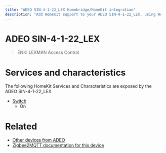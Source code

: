 ```yaml
---
title: "ADEO SIN-4-1-22_LEX Homebridge/HomeKit integration"
description: "Add HomeKit support to your ADEO SIN-4-1-22_LEX, using Homebridge, Zigbee2MQTT and homebridge-z2m."
---
```

<!---
This file has been GENERATED using src/docgen/docgen.ts
DO NOT EDIT THIS FILE MANUALLY!
-->
# ADEO SIN-4-1-22_LEX
> ENKI LEXMAN Access Control


# Services and characteristics
The following HomeKit Services and Characteristics are exposed by
the ADEO SIN-4-1-22_LEX

* [Switch](../../switch.md)
  * On


# Related
* [Other devices from ADEO](../index.md#adeo)
* [Zigbee2MQTT documentation for this device](https://www.zigbee2mqtt.io/devices/SIN-4-1-22_LEX.html)